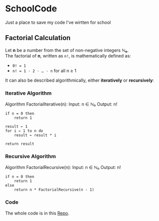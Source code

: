 # SchoolCode
Just a place to save my code I've wirtten for school

## Factorial Calculation
Let **n** be a number from the set of non-negative integers **ℕ₀**.  
The factorial of **n**, written as `n!`, is mathematically defined as:

- `0! = 1`
- `n! = 1 · 2 · … · n` for all n ≥ 1  

It can also be described algorithmically, either **iteratively** or **recursively**:

### Iterative Algorithm
Algorithm FactorialIterative(n):
Input: n ∈ ℕ₀
Output: n!

```
if n = 0 then
    return 1

result ← 1
for i ← 1 to n do
    result ← result * i

return result
```

### Recursive Algorithm
Algorithm FactorialRecursive(n):
Input: n ∈ ℕ₀
Output: n!

```
if n = 0 then
    return 1
else
    return n * FactorialRecursive(n - 1)
```

### Code
The whole code is in this [Repo](/Factorial/Factorial.java).
